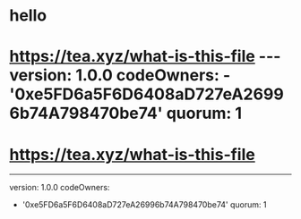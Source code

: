 # hello
# https://tea.xyz/what-is-this-file --- version: 1.0.0 codeOwners:   - '0xe5FD6a5F6D6408aD727eA26996b74A798470be74' quorum: 1
# https://tea.xyz/what-is-this-file
---
version: 1.0.0
codeOwners:
  - '0xe5FD6a5F6D6408aD727eA26996b74A798470be74'
quorum: 1
